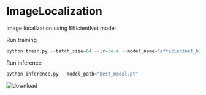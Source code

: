 # ImageLocalization

Image localization using EfficientNet model

Run training 
```python
python train.py --batch_size=64 --lr=3e-4 --model_name="efficientnet_b3a"
```

Run inference
```python
python inference.py --model_path="best_model.pt"
```

![download](https://user-images.githubusercontent.com/50166164/208833218-ce916470-b9c7-457b-9549-ad5118330432.png)
